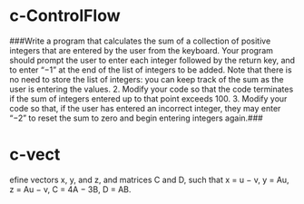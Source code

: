 ﻿# c-ControlFlow

###Write a program that calculates the sum of a collection of positive integers that
are entered by the user from the keyboard. Your program should prompt the user
to enter each integer followed by the return key, and to enter “−1” at the end
of the list of integers to be added. Note that there is no need to store the list of
integers: you can keep track of the sum as the user is entering the values.
2. Modify your code so that the code terminates if the sum of integers entered up to
that point exceeds 100.
3. Modify your code so that, if the user has entered an incorrect integer, they may
enter “−2” to reset the sum to zero and begin entering integers again.###


# c-vect

efine vectors x, y, and z, and matrices C and D, such that
x = u − v,
y = Au,
z = Au − v,
C = 4A − 3B,
D = AB.